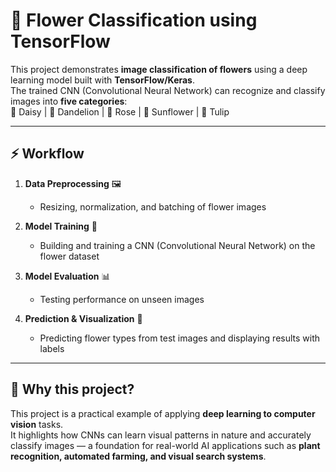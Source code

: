 # 🌸 Flower Classification using TensorFlow

This project demonstrates **image classification of flowers** using a deep learning model built with **TensorFlow/Keras**.  
The trained CNN (Convolutional Neural Network) can recognize and classify images into **five categories**:  
🌼 Daisy | 🌿 Dandelion | 🌹 Rose | 🌻 Sunflower | 🌷 Tulip  

---

## ⚡ Workflow
1. **Data Preprocessing** 🖼️  
   - Resizing, normalization, and batching of flower images  

2. **Model Training** 🤖  
   - Building and training a CNN (Convolutional Neural Network) on the flower dataset  

3. **Model Evaluation** 📊  
   - Testing performance on unseen images  

4. **Prediction & Visualization** 🎯  
   - Predicting flower types from test images and displaying results with labels  

---

## 🚀 Why this project?  
This project is a practical example of applying **deep learning to computer vision** tasks.  
It highlights how CNNs can learn visual patterns in nature and accurately classify images — a foundation for real-world AI applications such as **plant recognition, automated farming, and visual search systems**.  

